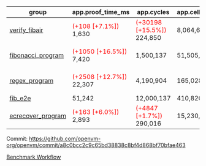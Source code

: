 | group | app.proof_time_ms | app.cycles | app.cells_used | leaf.proof_time_ms | leaf.cycles | leaf.cells_used |
| -- | -- | -- | -- | -- | -- | -- |
| [verify_fibair](https://github.com/openvm-org/openvm/blob/benchmark-results/benchmarks-pr/1176/verify_fibair-a8c0bcc2c9c65bd38838c8bf4d868bf70bfae463.md) |<span style='color: red'>(+108 [+7.1%])</span> 1,630 | <span style='color: red'>(+30198 [+15.5%])</span> 224,850 |  8,064,638 |- | - | - |
| [fibonacci_program](https://github.com/openvm-org/openvm/blob/benchmark-results/benchmarks-pr/1176/fibonacci-a8c0bcc2c9c65bd38838c8bf4d868bf70bfae463.md) |<span style='color: red'>(+1050 [+16.5%])</span> 7,420 |  1,500,137 |  51,505,102 |<span style='color: red'>(+2363 [+15.1%])</span> 18,063 | <span style='color: red'>(+650456 [+20.5%])</span> 3,823,145 |  137,453,128 |
| [regex_program](https://github.com/openvm-org/openvm/blob/benchmark-results/benchmarks-pr/1176/regex-a8c0bcc2c9c65bd38838c8bf4d868bf70bfae463.md) |<span style='color: red'>(+2508 [+12.7%])</span> 22,307 |  4,190,904 |  165,028,173 |<span style='color: red'>(+6387 [+20.7%])</span> 37,314 | <span style='color: red'>(+1222002 [+18.7%])</span> 7,745,542 |  307,791,467 |
| [fib_e2e](https://github.com/openvm-org/openvm/blob/benchmark-results/benchmarks-pr/1176/fib_e2e-a8c0bcc2c9c65bd38838c8bf4d868bf70bfae463.md) | 51,242 |  12,000,137 |  410,820,430 | 109,057 |  22,764,306 |  816,575,085 |
| [ecrecover_program](https://github.com/openvm-org/openvm/blob/benchmark-results/benchmarks-pr/1176/ecrecover-a8c0bcc2c9c65bd38838c8bf4d868bf70bfae463.md) |<span style='color: red'>(+163 [+6.0%])</span> 2,893 | <span style='color: red'>(+4847 [+1.7%])</span> 290,016 |  15,230,037 |<span style='color: red'>(+22455 [+54.0%])</span> 64,038 | <span style='color: red'>(+1964470 [+20.4%])</span> 11,610,545 |  470,795,920 |


Commit: https://github.com/openvm-org/openvm/commit/a8c0bcc2c9c65bd38838c8bf4d868bf70bfae463

[Benchmark Workflow](https://github.com/openvm-org/openvm/actions/runs/12641972193)
